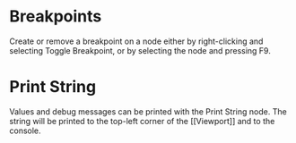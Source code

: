 # Breakpoints
Create or remove a breakpoint on a node either by right-clicking and selecting Toggle Breakpoint, or by selecting the node and pressing F9.

# Print String
Values and debug messages can be printed with the Print String node.
The string will be printed to the top-left corner of the [[Viewport]] and to the console.